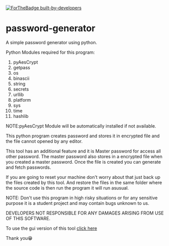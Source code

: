 [![ForTheBadge built-by-developers](http://ForTheBadge.com/images/badges/built-by-developers.svg)](https://GitHub.com/gowtham758550/,https://github.com/Anish-M-code)

# password-generator
A simple password generator using python.

Python Modules required for this program:
  1. pyAesCrypt 
  2. getpass
  3. os
  4. binascii   
  5. string
  6. secrets
  7. urllib
  8. platform
  9. sys
 10. time
 11. hashlib

NOTE:pyAesCrypt Module will be automatically installed if not available.

This python program creates password and stores it in encrypted file and the file cannot opened by any editor. 

This tool has an additional feature and it is Master password for access all other password. The master password also stores in a encrypted file when you created a master password. Once the file is created you can generate and fetch passwords.

If you are going to reset your machine don't worry about that just back up the files created by this tool. And restore the files in the same folder where the source code is then run the program it will run asusual. 

NOTE: Don't use this program in high risky situations or for any sensitive purpose it is a student project and may contain bugs unknown to us. 

DEVELOPERS NOT RESPONSIBLE FOR ANY DAMAGES ARISING FROM USE OF THIS SOFTWARE.

To use the gui version of this tool [click here](https://github.com/Raagul26/Password-manager-GUI)

Thank you😁
